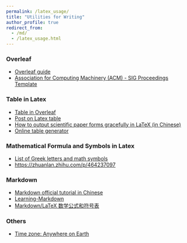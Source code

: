 ```yaml
---
permalink: /latex_usage/
title: "Utilities for Writing"
author_profile: true
redirect_from: 
  - /md/
  - /latex_usage.html
---
```


<!--
<font color=Blue>Framework and Platform</font>
-->


### Overleaf

- [Overleaf guide](https://www.overleaf.com/learn)
- [Association for Computing Machinery (ACM) - SIG Proceedings Template](https://www.overleaf.com/latex/templates/association-for-computing-machinery-acm-sig-proceedings-template/bmvfhcdnxfty)


### Table in Latex

- [Table in Overleaf](https://www.overleaf.com/learn/latex/Tables)
- [Post on Latex table](https://zhuanlan.zhihu.com/p/647067407?utm_id=0)
- [How to output scientific paper forms gracefully in LaTeX (in Chinese)](https://zhuanlan.zhihu.com/p/662104147)
- [Online table generator](https://www.tablesgenerator.com/)


### Mathematical Formula and Symbols in Latex

- [List of Greek letters and math symbols](https://www.overleaf.com/learn/latex/List_of_Greek_letters_and_math_symbols)
- <https://zhuanlan.zhihu.com/p/464237097>


### Markdown

- [Markdown official tutorial in Chinese](https://markdown.com.cn/basic-syntax/)
- [Learning-Markdown](https://www.bookstack.cn/read/Learning-Markdown/README.md)
- [Markdown/LaTeX 数学公式和符号表](https://zhuanlan.zhihu.com/p/450465546)


### Others
- [Time zone: Anywhere on Earth](https://time.is/Anywhere_on_Earth)



